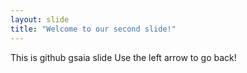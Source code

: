 ```yaml
---
layout: slide
title: "Welcome to our second slide!"
---
```

This is github gsaia slide
Use the left arrow to go back!
